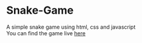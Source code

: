 # Snake-Game

A simple snake game using html, css and javascript <br>
You can find the game live <a href="https://snakegame.pythonanywhere.com/" target="_blank"> here </a>
